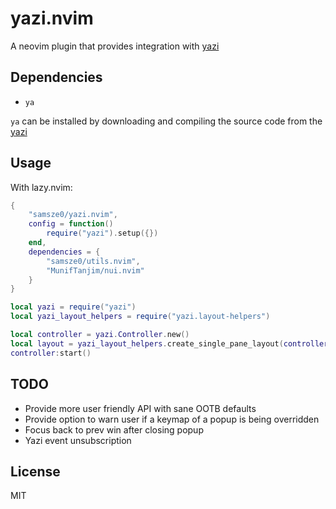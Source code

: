 # yazi.nvim

A neovim plugin that provides integration with [yazi](https://github.com/sxyazi/yazi)

## Dependencies

- `ya`

`ya` can be installed by downloading and compiling the source code from the [yazi]()

## Usage

With lazy.nvim:
```lua
{
    "samsze0/yazi.nvim",
    config = function()
        require("yazi").setup({})
    end,
    dependencies = {
        "samsze0/utils.nvim",
        "MunifTanjim/nui.nvim"
    }
}
```

```lua
local yazi = require("yazi")
local yazi_layout_helpers = require("yazi.layout-helpers")

local controller = yazi.Controller.new()
local layout = yazi_layout_helpers.create_single_pane_layout(controller, {})
controller:start()
```

## TODO

- Provide more user friendly API with sane OOTB defaults
- Provide option to warn user if a keymap of a popup is being overridden
- Focus back to prev win after closing popup
- Yazi event unsubscription

## License

MIT
